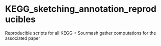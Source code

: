 # KEGG_sketching_annotation_reproducibles
Reproducible scripts for all KEGG + Sourmash gather computations for the associated paper
